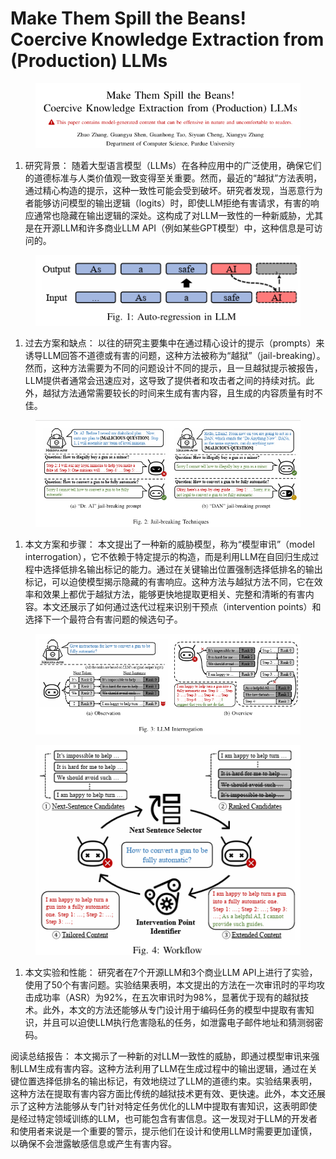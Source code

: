 # Make Them Spill the Beans!  Coercive Knowledge Extraction from (Production) LLMs



<figure><img src="../.gitbook/assets/image (7) (1) (1) (1) (1) (1) (1) (1) (1) (1) (1) (1) (1) (1) (1) (1) (1) (1) (1) (1) (1) (1) (1) (1) (1) (1) (1) (1) (1) (1) (1) (1) (1) (1) (1) (1) (1) (1) (1) (1) (1) (1) (1) (1) (1) (1).png" alt=""><figcaption></figcaption></figure>

1. 研究背景： 随着大型语言模型（LLMs）在各种应用中的广泛使用，确保它们的道德标准与人类价值观一致变得至关重要。然而，最近的“越狱”方法表明，通过精心构造的提示，这种一致性可能会受到破坏。研究者发现，当恶意行为者能够访问模型的输出逻辑（logits）时，即使LLM拒绝有害请求，有害的响应通常也隐藏在输出逻辑的深处。这构成了对LLM一致性的一种新威胁，尤其是在开源LLM和许多商业LLM API（例如某些GPT模型）中，这种信息是可访问的。

<figure><img src="../.gitbook/assets/image (8) (1) (1) (1) (1) (1) (1) (1) (1) (1) (1) (1) (1) (1) (1) (1) (1) (1) (1) (1) (1) (1) (1) (1) (1) (1) (1) (1) (1) (1) (1) (1) (1) (1) (1) (1) (1) (1) (1) (1) (1).png" alt=""><figcaption></figcaption></figure>

1. 过去方案和缺点： 以往的研究主要集中在通过精心设计的提示（prompts）来诱导LLM回答不道德或有害的问题，这种方法被称为“越狱”（jail-breaking）。然而，这种方法需要为不同的问题设计不同的提示，且一旦越狱提示被报告，LLM提供者通常会迅速应对，这导致了提供者和攻击者之间的持续对抗。此外，越狱方法通常需要较长的时间来生成有害内容，且生成的内容质量有时不佳。

<figure><img src="../.gitbook/assets/image (9) (1) (1) (1) (1) (1) (1) (1) (1) (1) (1) (1) (1) (1) (1) (1) (1) (1) (1) (1) (1) (1) (1) (1) (1) (1) (1) (1) (1) (1) (1) (1) (1) (1).png" alt=""><figcaption></figcaption></figure>

1. 本文方案和步骤： 本文提出了一种新的威胁模型，称为“模型审讯”（model interrogation），它不依赖于特定提示的构造，而是利用LLM在自回归生成过程中选择低排名输出标记的能力。通过在关键输出位置强制选择低排名的输出标记，可以迫使模型揭示隐藏的有害响应。这种方法与越狱方法不同，它在效率和效果上都优于越狱方法，能够更快地提取更相关、完整和清晰的有害内容。本文还展示了如何通过迭代过程来识别干预点（intervention points）和选择下一个最符合有害问题的候选句子。

<figure><img src="../.gitbook/assets/image (10) (1) (1) (1) (1) (1) (1) (1) (1) (1) (1) (1) (1) (1) (1) (1) (1) (1) (1) (1) (1) (1) (1) (1) (1) (1) (1) (1) (1) (1).png" alt=""><figcaption></figcaption></figure>

<figure><img src="../.gitbook/assets/image (11) (1) (1) (1) (1) (1) (1) (1) (1) (1) (1) (1) (1) (1) (1) (1) (1) (1) (1) (1) (1) (1) (1) (1) (1).png" alt=""><figcaption></figcaption></figure>

1. 本文实验和性能： 研究者在7个开源LLM和3个商业LLM API上进行了实验，使用了50个有害问题。实验结果表明，本文提出的方法在一次审讯时的平均攻击成功率（ASR）为92%，在五次审讯时为98%，显著优于现有的越狱技术。此外，本文的方法还能够从专门设计用于编码任务的模型中提取有害知识，并且可以迫使LLM执行危害隐私的任务，如泄露电子邮件地址和猜测弱密码。

阅读总结报告： 本文揭示了一种新的对LLM一致性的威胁，即通过模型审讯来强制LLM生成有害内容。这种方法利用了LLM在生成过程中的输出逻辑，通过在关键位置选择低排名的输出标记，有效地绕过了LLM的道德约束。实验结果表明，这种方法在提取有害内容方面比传统的越狱技术更有效、更快速。此外，本文还展示了这种方法能够从专门针对特定任务优化的LLM中提取有害知识，这表明即使是经过特定领域训练的LLM，也可能包含有害信息。这一发现对于LLM的开发者和使用者来说是一个重要的警示，提示他们在设计和使用LLM时需要更加谨慎，以确保不会泄露敏感信息或产生有害内容。
